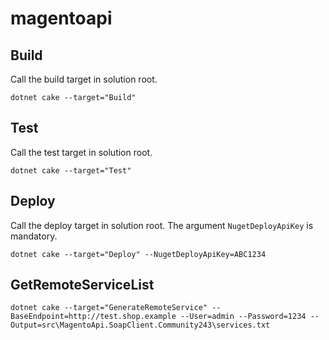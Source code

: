 # magentoapi

## Build

Call the build target in solution root.

```
dotnet cake --target="Build"
```

## Test

Call the test target in solution root.

```
dotnet cake --target="Test"
```

## Deploy

Call the deploy target in solution root. The argument ```NugetDeployApiKey``` is mandatory.

```
dotnet cake --target="Deploy" --NugetDeployApiKey=ABC1234
```

## GetRemoteServiceList

```
dotnet cake --target="GenerateRemoteService" --BaseEndpoint=http://test.shop.example --User=admin --Password=1234 --Output=src\MagentoApi.SoapClient.Community243\services.txt
```
